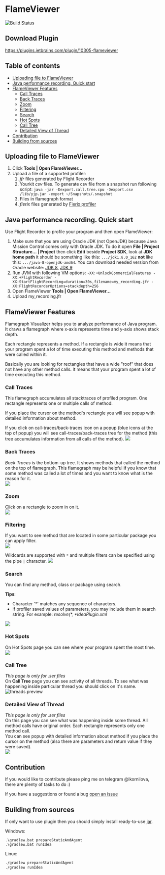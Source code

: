 # FlameViewer

[![Build Status](https://travis-ci.org/kornilova-l/FlameViewer.svg?branch=master)](https://travis-ci.org/kornilova-l/FlameViewer)

## Download Plugin
https://plugins.jetbrains.com/plugin/10305-flameviewer

## Table of contents
* [Uploading file to FlameViewer](#uploading-file-to-flameviewer)
* [Java performance recording. Quick start](#java-performance-recording-quick-start)
* [FlameViewer Features](#flameviewer-features)
    * [Call Traces](#call-traces)
    * [Back Traces](#back-traces)
    * [Zoom](#zoom)    
    * [Filtering](#filtering)    
    * [Search](#search)    
    * [Hot Spots](#hot-spots)    
    * [Call Tree](#call-tree)    
    * [Detailed View of Thread](#detailed-view-of-thread)
* [Contribution](#contribution)
* [Building from sources](#building-from-sources)
 
## Uploading file to FlameViewer
1. Click <strong>Tools | Open FlameViewer...</strong>
2. Upload a file of a supported profiler:
    1. _jfr_ files generated by Flight Recorder
    2. Yourkit _csv_ files. To generate csv file from a snapshot run following script: `java -jar -Dexport.call.tree.cpu -Dexport.csv /lib/yjp.jar -export ~/Snapshots/.snapshot`
    3. Files in flamegraph format
    4. _fierix_ files generated by [Fierix profiler](https://github.com/kornilova-l/Fierix)
   
## Java performance recording. Quick start
Use Flight Recorder to profile your program and then open FlameViewer:
1. Make sure that you are using Oracle JDK (not OpenJDK) because Java Mission Control comes only with Oracle JDK. To do it open **File | Project Structure... | Project** then click **Edit** beside **Project SDK**, look at **JDK home path** it should be something like this: `.../jdk1.8.0_162` **not** like this: `.../java-8-openjdk-amd64`. You can download needed version from Oracle website: [JDK 8](http://www.oracle.com/technetwork/java/javase/downloads/jdk8-downloads-2133151.html), [JDK 9](http://www.oracle.com/technetwork/java/javase/downloads/jdk9-downloads-3848520.html)
2. Run JVM with following VM options: `-XX:+UnlockCommercialFeatures -XX:+FlightRecorder -XX:StartFlightRecording=duration=30s,filename=my_recording.jfr -XX:FlightRecorderOptions=stackdepth=256`
3. Open FlameViewer **Tools | Open FlameViewer...**
4. Upload my_recording.jfr

## FlameViewer Features
Flamegraph Visualizer helps you to analyze performance of Java program. It draws a flamegraph where x-axis represents time and y-axis shows stack depth.

Each rectangle represents a method. If a rectangle is wide it means that your program spent a lot of time executing this method and methods that were called within it.

Basically you are looking for rectangles that have a wide "roof" that does not have any other method calls. It means that your program spent a lot of time executing this method.

### Call Traces
This flamegraph accumulates all stacktraces of profiled program. One rectangle represents one or multiple calls of method.

If you place the cursor on the method's rectangle you will see popup with detailed information about method.

If you click on call-traces/back-traces icon on a popup (blue icons at the top of popup) you will see call-traces/back-traces tree for the method (this tree accumulates information from all calls of the method).
![](screenshots/call-traces.png)

### Back Traces
_Back Traces_ is the bottom-up tree. It shows methods that called the method on the top of flamegraph. This flamegraph may be helpful if you know that some method was called a lot of times and you want to know what is the reason for it.  
![](screenshots/back-traces.png)

### Zoom  
Click on a rectangle to zoom in on it.  
![](screenshots/zoom.png)

### Filtering
If you want to see method that are located in some particular package you can apply filter.  
![](screenshots/filter.png)

Wildcards are supported with `*` and multiple filters can be specified using the pipe `|` character.
![](screenshots/multiple_filters.png)

### Search
You can find any method, class or package using search.

**Tips**:  
* Character '*' matches any sequence of characters.
* If profiler saved values of parameters, you may include them in search string. For example: _resolve(*, *IdeaPlugin.xml_

![](screenshots/search.png)

### Hot Spots
On Hot Spots page you can see where your program spent the most time.  
![](screenshots/hot-spots.png)

### Call Tree
_This page is only for _.ser_ files_  
On **Call Tree** page you can see activity of all threads. To see what was happening inside particular thread you should click on it's name.   
![threads preview](screenshots/preview.png)

### Detailed View of Thread
_This page is only for _.ser_ files_  
On this page you can see what was happening inside some thread. All method calls have original order. Each rectangle represents only one method call.  
You can see popup with detailed information about method if you place the cursor on the method (also there are parameters and return value if they were saved).  
![](screenshots/thread.png)

## Contribution
If you would like to contribute please ping me on telegram @lkornilova, there are plenty of tasks to do :)

If you have a suggestions or found a bug [open an issue]

## Building from sources
If only want to use plugin then you should simply install ready-to-use [jar](https://plugins.jetbrains.com/plugin/10305-flamegraph-profiler).

Windows:
```
.\gradlew.bat prepareStaticAndAgent
.\gradlew.bat runIdea
```

Linux:
```bash
./gradlew prepareStaticAndAgent
./gradlew runIdea
```

 [open an issue]: https://github.com/kornilova-l/FlameViewer/issues
